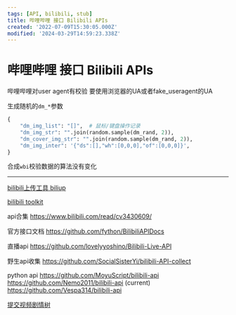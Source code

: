 ```yaml
---
tags: [API, bilibili, stub]
title: 哔哩哔哩 接口 Bilibili APIs
created: '2022-07-09T15:30:05.000Z'
modified: '2024-03-29T14:59:23.338Z'
---
```


# 哔哩哔哩 接口 Bilibili APIs

哔哩哔哩对user agent有校验 要使用浏览器的UA或者fake_useragent的UA

生成随机的`dm_*`参数

```python
{
    "dm_img_list": "[]",  # 鼠标/键盘操作记录
    "dm_img_str": "".join(random.sample(dm_rand, 2)),
    "dm_cover_img_str": "".join(random.sample(dm_rand, 2)),
    "dm_img_inter": '{"ds":[],"wh":[0,0,0],"of":[0,0,0]}',
}
```

合成`wbi`校验数据的算法没有变化

----

[bilibili上传工具 biliup](https://github.com/biliup/biliup)

[bilibili toolkit](https://github.com/Hsury/Bilibili-Toolkit)

api合集
https://www.bilibili.com/read/cv3430609/

官方接口文档
https://github.com/fython/BilibiliAPIDocs

直播api
https://github.com/lovelyyoshino/Bilibili-Live-API

野生api收集
https://github.com/SocialSisterYi/bilibili-API-collect

python api
https://github.com/MoyuScript/bilibili-api
https://github.com/Nemo2011/bilibili-api (current)
https://github.com/Vespa314/bilibili-api

[提交视频剧情树](https://nemo2011.github.io/bilibili-api/#/examples/interactive_video)
